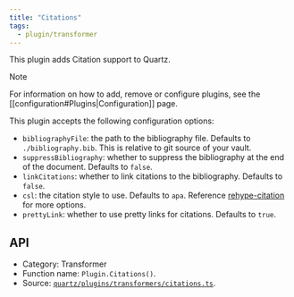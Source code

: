 ```yaml
---
title: "Citations"
tags:
  - plugin/transformer
---
```


This plugin adds Citation support to Quartz.

> [!note]
> For information on how to add, remove or configure plugins, see the [[configuration#Plugins|Configuration]] page.

This plugin accepts the following configuration options:

- `bibliographyFile`: the path to the bibliography file. Defaults to `./bibliography.bib`. This is relative to git source of your vault.
- `suppressBibliography`: whether to suppress the bibliography at the end of the document. Defaults to `false`.
- `linkCitations`: whether to link citations to the bibliography. Defaults to `false`.
- `csl`: the citation style to use. Defaults to `apa`. Reference [rehype-citation](https://rehype-citation.netlify.app/custom-csl) for more options.
- `prettyLink`: whether to use pretty links for citations. Defaults to `true`.

## API

- Category: Transformer
- Function name: `Plugin.Citations()`.
- Source: [`quartz/plugins/transformers/citations.ts`](https://github.com/lambainsaan/notepad/blob/v4/quartz/plugins/transformers/citations.ts).
